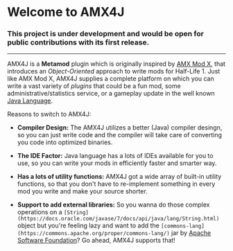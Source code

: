 # Welcome to AMX4J

### This project is under development and would be open for public contributions with its first release.

---

AMX4J is a **Metamod** plugin which is originally inspired by [AMX Mod X](http://www.amxmodx.org), that introduces an *Object-Oriented* approach to write mods for Half-Life 1. Just like AMX Mod X, AMX4J supplies a complete platform on which you can write a vast variety of *plugins* that could be a fun mod, some administrative/statistics service, or a gameplay update in the well known [Java Language](https://en.wikipedia.org/wiki/Java_(programming_language)).

Reasons to switch to AMX4J:

 - **Compiler Design:** The AMX4J utilizes a better (Java) compiler desingn, so you can just write code and the compiler will take care of converting you code into optimized binaries.
 
 - **The IDE Factor:** Java language has a lots of IDEs available for you to use, so you can write your mods in efficiently faster and smarter way.
 
 - **Has a lots of utility functions:** AMX4J got a wide array of built-in utility functions, so that you don't have to re-implement something in every mod you write and make your source shorter.
 
 - **Support to add external libraries:** So you wanna do those complex operations on a `[String](https://docs.oracle.com/javase/7/docs/api/java/lang/String.html)` object but you're feeling lazy and want to add the `[commons-lang](https://commons.apache.org/proper/commons-lang/)` jar by [Apache Software Foundation](https://apache.org)? Go ahead, AMX4J supports that!